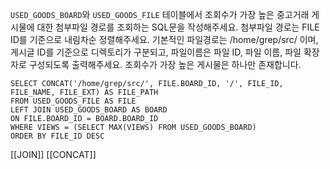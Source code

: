 `USED_GOODS_BOARD`와 `USED_GOODS_FILE` 테이블에서 조회수가 가장 높은 중고거래 게시물에 대한 첨부파일 경로를 조회하는 SQL문을 작성해주세요. 첨부파일 경로는 FILE ID를 기준으로 내림차순 정렬해주세요. 기본적인 파일경로는 /home/grep/src/ 이며, 게시글 ID를 기준으로 디렉토리가 구분되고, 파일이름은 파일 ID, 파일 이름, 파일 확장자로 구성되도록 출력해주세요. 조회수가 가장 높은 게시물은 하나만 존재합니다.

```
SELECT CONCAT('/home/grep/src/', FILE.BOARD_ID, '/', FILE_ID, FILE_NAME, FILE_EXT) AS FILE_PATH
FROM USED_GOODS_FILE AS FILE
LEFT JOIN USED_GOODS_BOARD AS BOARD
ON FILE.BOARD_ID = BOARD.BOARD_ID
WHERE VIEWS = (SELECT MAX(VIEWS) FROM USED_GOODS_BOARD)
ORDER BY FILE_ID DESC
```
[[JOIN]]
[[CONCAT]]